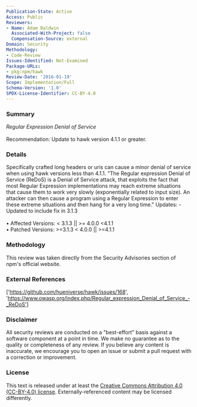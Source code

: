 ```yaml
---
Publication-State: Active
Access: Public
Reviewers:
- Name: Adam Baldwin
  Associated-With-Project: false
  Compensation-Source: external
Domain: Security
Methodology:
- Code-Review
Issues-Identified: Not-Examined
Package-URLs:
- pkg:npm/hawk
Review-Date: '2016-01-19'
Scope: Implementation/Full
Schema-Version: '1.0'
SPDX-License-Identifier: CC-BY-4.0
---
```

### Summary
*Regular Expression Denial of Service*<br><br>Recommendation: Update to hawk version 4.1.1 or greater.
### Details
Specifically crafted long headers or uris can cause a minor denial of service when using hawk versions less than 4.1.1.  "The Regular expression Denial of Service (ReDoS) is a Denial of Service attack, that exploits the fact that most Regular Expression implementations may reach extreme situations that cause them to work very slowly (exponentially related to input size). An attacker can then cause a program using a Regular Expression to enter these extreme situations and then hang for a very long time."  Updates: - Updated to include fix in 3.1.3 
<br><br>• Affected Versions: < 3.1.3  || >= 4.0.0 <4.1.1
<br>• Patched Versions: >=3.1.3 < 4.0.0 || >=4.1.1
### Methodology
This review was taken directly from the Security Advisories section of npm's official website.
### External References
['https://github.com/hueniverse/hawk/issues/168', 'https://www.owasp.org/index.php/Regular_expression_Denial_of_Service_-_ReDoS']
### Disclaimer
All security reviews are conducted on a "best-effort" basis against a software component at a point in time. We make no guarantee as to the quality or completeness of any review. If you believe any content is inaccurate, we encourage you to open an issue or submit a pull request with a correction or improvement.
### License
This text is released under at least the [Creative Commons Attribution 4.0 (CC-BY-4.0) license](https://creativecommons.org/licenses/by/4.0/legalcode.txt). Externally-referenced content may be licensed differently.
